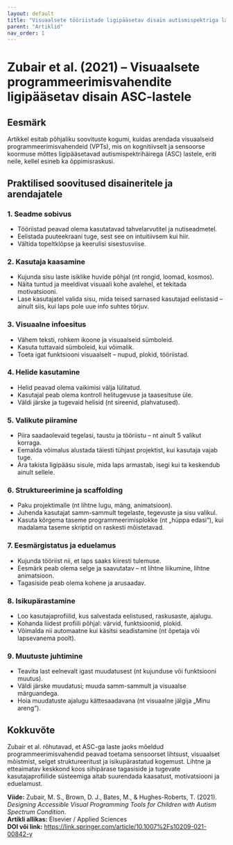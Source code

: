 ```yaml
---
layout: default
title: "Visuaalsete tööriistade ligipääsetav disain autismispektriga lastele - Zubair et al (2021)"
parent: "Artiklid"
nav_order: 1
---
```


# Zubair et al. (2021) – Visuaalsete programmeerimisvahendite ligipääsetav disain ASC-lastele


## Eesmärk

Artikkel esitab põhjaliku soovituste kogumi, kuidas arendada visuaalseid programmeerimisvahendeid (VPTs), mis on kognitiivselt ja sensoorse koormuse mõttes ligipääsetavad autismispektrihäirega (ASC) lastele, eriti neile, kellel esineb ka õppimisraskusi.

## Praktilised soovitused disaineritele ja arendajatele

### 1. Seadme sobivus

- Tööriistad peavad olema kasutatavad tahvelarvutitel ja nutiseadmetel.
- Eelistada puuteekraani tuge, sest see on intuitiivsem kui hiir.
- Vältida topeltklõpse ja keerulisi sisestusviise.

### 2. Kasutaja kaasamine

- Kujunda sisu laste isiklike huvide põhjal (nt rongid, loomad, kosmos).
- Näita tuntud ja meeldivat visuaali kohe avalehel, et tekitada motivatsiooni.
- Lase kasutajatel valida sisu, mida teised sarnased kasutajad eelistasid – ainult siis, kui laps pole uue info suhtes tõrjuv.

### 3. Visuaalne infoesitus

- Vähem teksti, rohkem ikoone ja visuaalseid sümboleid.
- Kasuta tuttavaid sümboleid, kui võimalik.
- Toeta igat funktsiooni visuaalselt – nupud, plokid, tööriistad.

### 4. Helide kasutamine

- Helid peavad olema vaikimisi välja lülitatud.
- Kasutajal peab olema kontroll helitugevuse ja taasesituse üle.
- Väldi järske ja tugevaid helisid (nt sireenid, plahvatused).

### 5. Valikute piiramine

- Piira saadaolevaid tegelasi, taustu ja tööriistu – nt ainult 5 valikut korraga.
- Eemalda võimalus alustada täiesti tühjast projektist, kui kasutaja vajab tuge.
- Ära takista ligipääsu sisule, mida laps armastab, isegi kui ta keskendub ainult sellele.

### 6. Struktureerimine ja scaffolding

- Paku projektimalle (nt lihtne lugu, mäng, animatsioon).
- Juhenda kasutajat samm-sammult tegelaste, tegevuste ja sisu valikul.
- Kasuta kõrgema taseme programmeerimisplokke (nt „hüppa edasi“), kui madalama taseme skriptid on raskesti mõistetavad.

### 7. Eesmärgistatus ja eduelamus

- Kujunda tööriist nii, et laps saaks kiiresti tulemuse.
- Eesmärk peab olema selge ja saavutatav – nt lihtne liikumine, lihtne animatsioon.
- Tagasiside peab olema kohene ja arusaadav.

### 8. Isikupärastamine

- Loo kasutajaprofiilid, kus salvestada eelistused, raskusaste, ajalugu.
- Kohanda liidest profiili põhjal: värvid, funktsioonid, plokid.
- Võimalda nii automaatne kui käsitsi seadistamine (nt õpetaja või lapsevanema poolt).

### 9. Muutuste juhtimine

- Teavita last eelnevalt igast muudatusest (nt kujunduse või funktsiooni muutus).
- Väldi järske muudatusi; muuda samm-sammult ja visuaalse märguandega.
- Hoia muudatuste ajalugu kättesaadavana (nt visuaalne jälgija „Minu areng“).

## Kokkuvõte

Zubair et al. rõhutavad, et ASC-ga laste jaoks mõeldud programmeerimisvahendid peavad toetama sensoorset lihtsust, visuaalset mõistmist, selget struktureeritust ja isikupärastatud kogemust. Lihtne ja etteaimatav keskkond koos sihipärase tagasiside ja tugevate kasutajaprofiilide süsteemiga aitab suurendada kaasatust, motivatsiooni ja eduelamust.

**Viide:** Zubair, M. S., Brown, D. J., Bates, M., & Hughes-Roberts, T. (2021). *Designing Accessible Visual Programming Tools for Children with Autism Spectrum Condition*.  
**Artikli allikas:** Elsevier / Applied Sciences  
**DOI või link:** https://link.springer.com/article/10.1007%2Fs10209-021-00842-y
